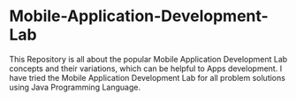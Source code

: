 # Mobile-Application-Development-Lab
 
This Repository is all about the popular Mobile Application Development Lab concepts and their variations, which can be helpful to Apps development. I have tried the Mobile Application Development Lab for all problem solutions using Java Programming Language.
